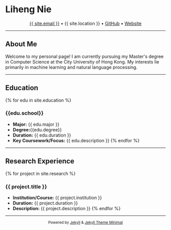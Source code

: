 # Liheng Nie

<p align="center">
  <a href="mailto:{{ site.email }}">{{ site.email }}</a> •
  {{ site.location }} •
  <a href="https://github.com/{{ site.github_username }}" target="_blank">GitHub</a> •
  <a href="{{ site.url }}{{ site.baseurl }}" target="_blank">Website</a>
</p>

---

## About Me

Welcome to my personal page! I am currently pursuing my Master's degree in Computer Science at the City University of Hong Kong. My interests lie primarily in machine learning and natural language processing.

---

## Education

{% for edu in site.education %}
### {{edu.school}}
*   **Major:** {{ edu.major }}
*   **Degree:**{{edu.degree}}
*   **Duration:** {{ edu.duration }}
*   **Key Coursework/Focus:** {{ edu.description }}
{% endfor %}

---

## Research Experience

{% for project in site.research %}
### {{ project.title }}
*   **Institution/Course:** {{ project.institution }}
*   **Duration:** {{ project.duration }}
*   **Description:** {{ project.description }}
{% endfor %}

---

<p align="center">
  <small>Powered by <a href="https://jekyllrb.com/" target="_blank">Jekyll</a> & <a href="https://github.com/pages-themes/minimal" target="_blank">Jekyll Theme Minimal</a></small>
</p>
